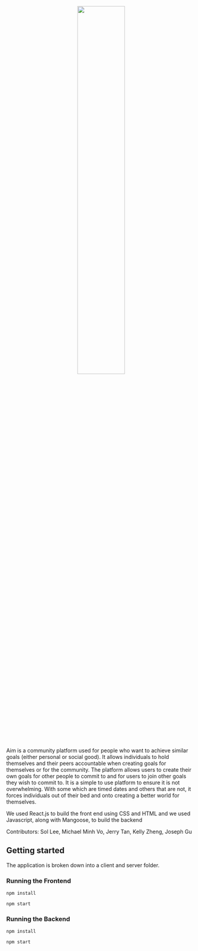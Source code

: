 <p align="center" width="50%" marginBottom="50px">
  <img width="50%" src="https://i.ibb.co/nRQTvt1/aim.png">
</p>



Aim is a community platform used for people who want to achieve similar goals (either personal or social good). It allows individuals to hold themselves and their peers accountable when creating goals for themselves or for the community. The platform allows users to create their own goals for other people to commit to and for users to join other goals they wish to commit to. It is a simple to use platform to ensure it is not overwhelming. With some which are timed dates and others that are not, it forces individuals out of their bed and onto creating a better world for themselves.

We used React.js to build the front end using CSS and HTML and we used Javascript, along with Mangoose, to build the backend


Contributors: Sol Lee, Michael Minh Vo, Jerry Tan, Kelly Zheng, Joseph Gu
## Getting started

The application is broken down into a client and server folder.

### Running the Frontend

`npm install`

`npm start`

### Running the Backend

`npm install`

`npm start`

